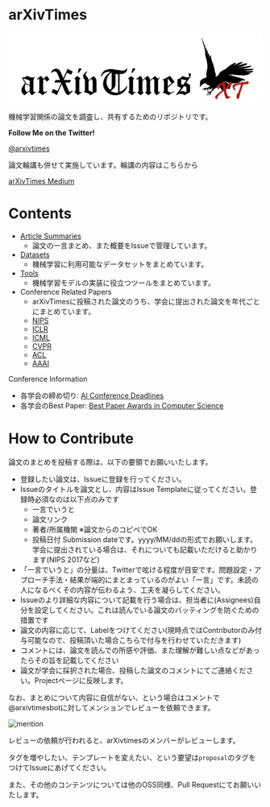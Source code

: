 # arXivTimes

![arXivTimesLogo.PNG](./arXivTimesLogo.PNG)

機械学習関係の論文を調査し、共有するためのリポジトリです。

**Follow Me on the Twitter!**

[@arxivtimes](https://twitter.com/arxivtimes)

論文輪講も併せて実施しています。輪講の内容はこちらから

[arXivTimes Medium](https://medium.com/@arxivtimes)

# Contents

* [Article Summaries](https://github.com/arXivTimes/arXivTimes/issues)
  * 論文の一言まとめ、また概要をIssueで管理しています。
* [Datasets](https://github.com/arXivTimes/arXivTimes/tree/master/datasets)
  * 機械学習に利用可能なデータセットをまとめています。
* [Tools](https://github.com/arXivTimes/arXivTimes/tree/master/tools)
  * 機械学習モデルの実装に役立つツールをまとめています。
* Conference Related Papers
  * arXivTimesに投稿された論文のうち、学会に提出された論文を年代ごとにまとめています。
  * [NIPS](https://github.com/arXivTimes/arXivTimes/projects/1)
  * [ICLR](https://github.com/arXivTimes/arXivTimes/projects/2)
  * [ICML](https://github.com/arXivTimes/arXivTimes/projects/3)
  * [CVPR](https://github.com/arXivTimes/arXivTimes/projects/6)
  * [ACL](https://github.com/arXivTimes/arXivTimes/projects/4)
  * [AAAI](https://github.com/arXivTimes/arXivTimes/projects/5)

Conference Information

* 各学会の締め切り: [AI Conference Deadlines](https://aideadlin.es/)
* 各学会のBest Paper: [Best Paper Awards in Computer Science](https://jeffhuang.com/best_paper_awards.html)

# How to Contribute

論文のまとめを投稿する際は、以下の要領でお願いいたします。

* 登録したい論文は、Issueに登録を行ってください。
* Issueのタイトルを論文とし、内容はIssue Templateに従ってください。登録時必須なのは以下点のみです
  * 一言でいうと
  * 論文リンク
  * 著者/所属機関 ※論文からのコピペでOK
  * 投稿日付 Submission dateです。yyyy/MM/ddの形式でお願いします。学会に提出されている場合は、それについても記載いただけると助かります(NIPS 2017など)
* 「一言でいうと」の分量は、Twitterで呟ける程度が目安です。問題設定・アプローチ手法・結果が端的にまとまっているのがよい「一言」です。未読の人になるべくその内容が伝わるよう、工夫を凝らしてください。
* Issueのより詳細な内容について記載を行う場合は、担当者に(Assignees)自分を設定してください。これは読んでいる論文のバッティングを防ぐための措置です
* 論文の内容に応じて、Labelをつけてください(現時点ではContributorのみ付与可能なので、投稿頂いた場合こちらで付与を行わせていただきます)
* コメントには、論文を読んでの所感や評価、また理解が難しい点などがあったらその旨を記載してください
* 論文が学会に採択された場合、投稿した論文のコメントにてご連絡ください。Projectページに反映します。

なお、まとめについて内容に自信がない、という場合はコメントで@arxivtimesbotに対してメンションでレビューを依頼できます。

![mention](https://user-images.githubusercontent.com/544269/29446756-d88b8daa-8428-11e7-8ff1-e4f938d94e0c.png)

レビューの依頼が行われると、arXivtimesのメンバーがレビューします。

タグを増やしたい、テンプレートを変えたい、という要望は`proposal`のタグをつけてIssueにあげてください。

また、その他のコンテンツについては他のOSS同様、Pull Requestにてお願いいたします。
